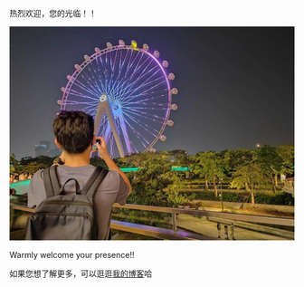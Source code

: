 热烈欢迎，您的光临！！

![](./skywhell.jpeg)

Warmly welcome your presence!!

如果您想了解更多，可以逛逛[我的博客](https://juejin.cn/user/536217405892717/posts?sort=popular)哈

<!--
**NeoYo/NeoYo** is a ✨ _special_ ✨ repository because its `README.md` (this file) appears on your GitHub profile.

Here are some ideas to get you started:

- 🔭 I’m currently working on ...
- 🌱 I’m currently learning ...
- 👯 I’m looking to collaborate on ...
- 🤔 I’m looking for help with ...
- 💬 Ask me about ...
- 📫 How to reach me: ...
- 😄 Pronouns: ...
- ⚡ Fun fact: ...
-->

